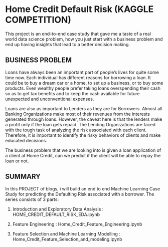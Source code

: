 # Home Credit Default Risk (KAGGLE COMPETITION)

This project is an end-to-end case study that gave me a taste of a real world data science problem, how you just start with a business problem and end up having insights that lead to a better decision making.

## BUSINESS PROBLEM

Loans have always been an important part of people’s lives for quite some time now. Each individual has different reasons for borrowing a loan. It could be to buy a dream car or a home, to set up a business, or to buy some products. Even wealthy people prefer taking loans overspending their cash so as to get tax benefits and to keep the cash available for future unexpected and unconventional expenses.

Loans are also as important to Lenders as they are for Borrowers. Almost all Banking Organizations make most of their revenues from the interests generated through loans. However, the caveat here is that the lenders make a profit only if the loan gets repaid. The Lending Organizations are faced with the tough task of analyzing the risk associated with each client. Therefore, it is important to identify the risky behaviors of clients and make educated decisions.

The business problem that we are looking into is given a loan application of a client at Home Credit, can we predict if the client will be able to repay the loan or not.

## SUMMARY

In this PROJECT of blogs, i will build an end to end Machine Learning Case Study for predicting the Defaulting Risk associated with a borrower. The series consists of 3 parts:

1. Introduction and Exploratory Data Analysis : HOME_CREDIT_DEFAULT_RISK_EDA.ipynb 

2. Feature Engineering : Home_Credit_Feature_Engineering.ipynb

3. Feature Selection and Machine Learning Modelling : Home_Credit_Feature_Selection_and_modeling.ipynb








